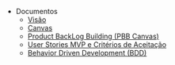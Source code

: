 - Documentos
  - [Visão](visao/visao(U3).md)
  - [Canvas](canvas/canvas(U3).md)
  - [Product BackLog Building (PBB Canvas)](canvas/PBBcanvas(U3).md)
  - [User Stories MVP e Critérios de Aceitação](userStories/userStories(U3).md)
  - [Behavior Driven Development (BDD)](userStories/BDD(U3).md)
